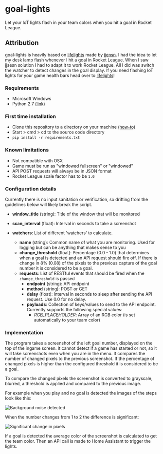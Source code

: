 # goal-lights

Let your IoT lights flash in your team colors when you hit a goal in Rocket League.

## Attribution

goal-lights is heavily based on [lifelights](https://github.com/jjensn/lifelights) made by [jjensn](https://github.com/jjensn).
I had the idea to let my desk lamp flash whenever I hit a goal in Rocket League. When I saw jjsesn solution I had to adapt it
to work Rocket League. All I did was switch the watcher to detect changes in the goal display.
If you need flashing IoT lights for your game health bars head over to [lifelights](https://github.com/jjensn/lifelights)!

### Requirements
- Microsoft Windows
- Python 2.7 [(link)](https://www.python.org/ftp/python/2.7/python-2.7.msi)

### First time installation
- Clone this repository to a directory on your machine [(how-to)](https://help.github.com/desktop/guides/contributing/cloning-a-repository-from-github-to-github-desktop/)
- Start > cmd > cd to the source code directory
- ```pip install -r requirements.txt```

### Known limitations
- Not compatible with OSX
- Game must be run as "windowed fullscreen" or "windowed"
- API POST requests will always be in JSON format
- Rocket League scale factor has to be `1.0`

### Configuration details
Currently there is no input sanitation or verification, so drifting from the guidelines below will likely break the script.

- **window_title** (string): Title of the window that will be monitored
- **scan_interval** (float): Interval in seconds to take a screenshot

- **watchers**: List of different 'watchers' to calculate.
  - **name** (string): Common name of what you are monitoring. Used for logging but can be anything that makes sense to you
  - **change_threshold** (float): Percentage (0.0 - 1.0) that determines when a goal is detected and an API request should fire off. If there is change in 8% (0.08) of the pixels to the previous capture of the goal number it is considered to be a goal.
  - **requests**: List of RESTful events that should be fired when the ```change_threshold``` is passed
    - **endpoint** (string): API endpoint
    - **method** (string): POST or GET
    - **delay** (float): Interval in seconds to sleep after sending the API request. Use 0.0 for no delay.
    - **payloads**: Collection of keys/values to send to the API endpoint. Currently supports the following special values:
      - *RGB_PLACEHOLDER*: Array of an RGB color (is set automatically to your team color)

### Implementation

The program takes a screenshot of the left goal number, displayed on the top of the ingame screen. It cannot detect
if a game has started or not, so it will take screenshots even when you are in the menu. It compares the number of
changed pixels to the previous screenshot. If the percentage of changed pixels is higher than the configured threshold
it is considered to be a goal.

To compare the changed pixels the screenshot is converted to grayscale, blurred, a threshold is applied and compared to the previous image.

For example when you play and no goal is detected the images of the steps look like this:

![Background noise detected](http://imgur.com/nlST3y3)

When the number changes from 1 to 2 the difference is significant:

![Significant change in pixels](http://imgur.com/dMu8Taa)

If a goal is detected the average color of the screenshot is calculated to get the team color. Then an API call is made to
Home Assistant to trigger the lights.
